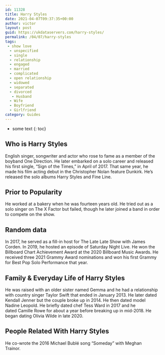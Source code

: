 ```yaml
---
id: 11328
title: Harry Styles
date: 2021-04-07T09:37:35+00:00
author: victor
layout: post
guid: https://ukdataservers.com/harry-styles/
permalink: /04/07/harry-styles
tags:
 - show love
  - unspecified
  - single
  - relationship
  - engaged
  - married
  - complicated
  - open relationship
  - widowed
  - separated
  - divorced
   - Husband
  - Wife
  - Boyfriend
  - Girlfriend
category: Guides
---
```


* some text
{: toc}


## Who is Harry Styles



English singer, songwriter and actor who rose to fame as a member of the boyband One Direction. He later embarked on a solo career and released his first single, &#8220;Sign of the Times,&#8221; in April of 2017. That same year, he made his film acting debut in the Christopher Nolan feature Dunkirk. He&#8217;s released the solo albums Harry Styles and Fine Line. 

                
                
                
## Prior to Popularity



He worked at a bakery when he was fourteen years old. He tried out as a solo singer on The X Factor but failed, though he later joined a band in order to compete on the show. 

                
                
                
## Random data



In 2017, he served as a fill-in host for The Late Late Show with James Corden. In 2019, he hosted an episode of Saturday Night Live. He won the Billboard Chart Achievement Award at the 2020 Billboard Music Awards. He received three 2021 Grammy Award nominations and won his first Grammy for Best Pop Solo Performance that year.

                
                
                
## Family & Everyday Life of Harry Styles



He was raised with an older sister named Gemma and he had a relationship with country singer Taylor Swift that ended in January 2013. He later dated Kendall Jenner but the couple broke up in 2014. He then dated model Nadine Leopold. He briefly dated chef Tess Ward in 2017 and he dated Camille Rowe for about a year before breaking up in mid-2018. He began dating Olivia Wilde in late 2020. 

                
                
                
## People Related With Harry Styles



He co-wrote the 2016 Michael Bublé song &#8220;Someday&#8221; with Meghan Trainor.  

                
              
            
          
          
          